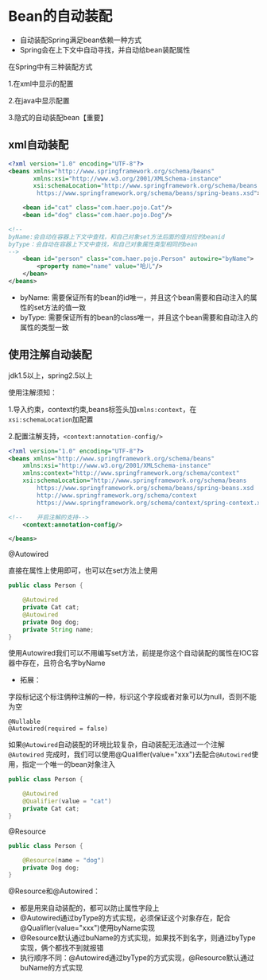 # Bean的自动装配

* 自动装配Spring满足bean依赖一种方式
* Spring会在上下文中自动寻找，并自动给bean装配属性

在Spring中有三种装配方式

1.在xml中显示的配置

2.在java中显示配置

3.隐式的自动装配bean【重要】

## xml自动装配

```xml
<?xml version="1.0" encoding="UTF-8"?>
<beans xmlns="http://www.springframework.org/schema/beans"
       xmlns:xsi="http://www.w3.org/2001/XMLSchema-instance"
       xsi:schemaLocation="http://www.springframework.org/schema/beans
        https://www.springframework.org/schema/beans/spring-beans.xsd">

    <bean id="cat" class="com.haer.pojo.Cat"/>
    <bean id="dog" class="com.haer.pojo.Dog"/>

<!--
byName:会自动在容器上下文中查找，和自己对象set方法后面的值对应的beanid
byType：会自动在容器上下文中查找，和自己对象属性类型相同的bean
-->
    <bean id="person" class="com.haer.pojo.Person" autowire="byName">
        <property name="name" value="哈儿"/>
    </bean>
</beans>
```

* byName: 需要保证所有的bean的id唯一，并且这个bean需要和自动注入的属性的set方法的值一致
* byType: 需要保证所有的bean的class唯一，并且这个bean需要和自动注入的属性的类型一致

## 使用注解自动装配

jdk1.5以上，spring2.5以上

使用注解须知：

1.导入约束，context约束,beans标签头加`xmlns:context`，在`xsi:schemaLocation`加配置

2.配置注解支持，`<context:annotation-config/>`

```xml
<?xml version="1.0" encoding="UTF-8"?>
<beans xmlns="http://www.springframework.org/schema/beans"
    xmlns:xsi="http://www.w3.org/2001/XMLSchema-instance"
    xmlns:context="http://www.springframework.org/schema/context"
    xsi:schemaLocation="http://www.springframework.org/schema/beans
        https://www.springframework.org/schema/beans/spring-beans.xsd
        http://www.springframework.org/schema/context
        https://www.springframework.org/schema/context/spring-context.xsd">

<!--    开启注解的支持-->
    <context:annotation-config/>

</beans>
```

@Autowired

直接在属性上使用即可，也可以在set方法上使用

```java
public class Person {

    @Autowired
    private Cat cat;
    @Autowired
    private Dog dog;
    private String name;
}
```

使用Autowired我们可以不用编写set方法，前提是你这个自动装配的属性在IOC容器中存在，且符合名字byName

* 拓展：

字段标记这个标注俩种注解的一种，标识这个字段或者对象可以为null，否则不能为空

```
@Nullable 
@Autowired(required = false) 
```

如果`@Autowired`自动装配的环境比较复杂，自动装配无法通过一个注解`@Autowired`
完成时，我们可以使用@Qualifler(value="xxx")去配合`@Autowired`使用，指定一个唯一的bean对象注入

```java
public class Person {

    @Autowired
    @Qualifier(value = "cat")
    private Cat cat;
}
```

@Resource

```java
public class Person {

    @Resource(name = "dog")
    private Dog dog;
}
```

@Resource和@Autowired：

* 都是用来自动装配的，都可以防止属性字段上
* @Autowired通过byType的方式实现，必须保证这个对象存在，配合@Qualifler(value="xxx")使用byName实现
* @Resource默认通过buName的方式实现，如果找不到名字，则通过byType实现，俩个都找不到就报错
* 执行顺序不同：@Autowired通过byType的方式实现，@Resource默认通过buName的方式实现



